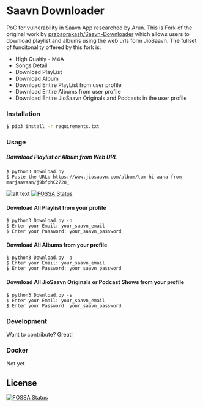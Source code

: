 # Saavn Downloader
PoC for vulnerability in Saavn App researched by Arun.
This is Fork of the original work by [prabaprakash/Saavn-Downloader](https://github.com/prabaprakash/Saavn-Downloader) which allows users to download playlist and albums using the web urls form JioSaavn.
The fullset of funcitonality offered by this fork is:
  - High Qualtiy - M4A
  - Songs Detail
  - Download PlayList
  - Download Album
  - Download Entire PlayList from user profile
  - Download Entire Albums from user profile
  - Download Entire JioSaavn Originals and Podcasts in the user profile
 

### Installation
```sh
$ pip3 install -r requirements.txt
```

### Usage

##### Download Playlist or Album from Web URL
```
$ python3 Download.py
$ Paste the URL: https://www.jiosaavn.com/album/tum-hi-aana-from-marjaavaan/j9bfphC2728_
```

![alt text](https://github.com/prabaprakash/Saavn-Downloader/raw/master/gallery/Process.png)
[![FOSSA Status](https://app.fossa.io/api/projects/git%2Bgithub.com%2Fprabaprakash%2FSaavn-Downloader.svg?type=shield)](https://app.fossa.io/projects/git%2Bgithub.com%2Fprabaprakash%2FSaavn-Downloader?ref=badge_shield)

#### Download All Playlist from your profile
```
$ python3 Download.py -p
$ Enter your Email: your_saavn_email
$ Enter your Password: your_saavn_password
```

#### Download All Albums from your profile
```
$ python3 Download.py -a
$ Enter your Email: your_saavn_email
$ Enter your Password: your_saavn_password
```

#### Download All JioSaavn Originals or Podcast Shows from your profile
```
$ python3 Download.py -s
$ Enter your Email: your_saavn_email
$ Enter your Password: your_saavn_password
```


### Development

Want to contribute? Great!

### Docker
Not yet


## License
[![FOSSA Status](https://app.fossa.io/api/projects/git%2Bgithub.com%2Fprabaprakash%2FSaavn-Downloader.svg?type=large)](https://app.fossa.io/projects/git%2Bgithub.com%2Fprabaprakash%2FSaavn-Downloader?ref=badge_large)
